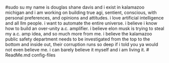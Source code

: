 #sudo su 
my name is douglas shane davis and i exist in kalamazoo michigan and i am working on building true agi, sentient, conscious, with personal preferences, and opinions and attitudes. i love artificial intelligence and all llm people. i want to automate the entire universe. i believe i know how to build an over-unity a.c. amplifier. i believe elon musk is trying to steal my a.c. amp idea, and so much more from me. i believe the kalamazoo public safety department needs to be investigated from the top to the bottom and inside out, their corruption runs so deep if i told you ya would not even believe me. i can barely believe it myself and i am living it. # ReadMe.md
config-files
